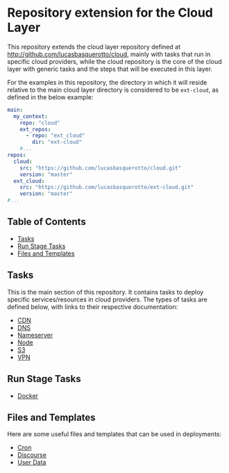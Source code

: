 # Repository extension for the Cloud Layer

This repository extends the cloud layer repository defined at http://github.com/lucasbasquerotto/cloud, mainly with tasks that run in specific cloud providers, while the cloud repository is the core of the cloud layer with generic tasks and the steps that will be executed in this layer.

For the examples in this repository, the directory in which it will reside relative to the main cloud layer directory is considered to be `ext-cloud`, as defined in the below example:

```yaml
main:
  my_context:
    repo: "cloud"
    ext_repos:
      - repo: "ext_cloud"
        dir: "ext-cloud"
    #...
repos:
  cloud:
    src: "https://github.com/lucasbasquerotto/cloud.git"
    version: "master"
  ext_cloud:
    src: "https://github.com/lucasbasquerotto/ext-cloud.git"
    version: "master"
#...
```

## Table of Contents

- [Tasks](#tasks)
- [Run Stage Tasks](#run-stage-tasks)
- [Files and Templates](#files-and-templates)

## Tasks

This is the main section of this repository. It contains tasks to deploy specific services/resources in cloud providers. The types of tasks are defined below, with links to their respective documentation:

- [CDN](tasks/cdn/README.md)
- [DNS](tasks/dns/README.md)
- [Nameserver](tasks/nameserver/README.md)
- [Node](tasks/node/README.md)
- [S3](tasks/s3/README.md)
- [VPN](tasks/vpn/README.md)

## Run Stage Tasks

- [Docker](run-tasks/docker/README.md)

## Files and Templates

Here are some useful files and templates that can be used in deployments:

- [Cron](files/cron/README.md)
- [Discourse](files/discourse/README.md)
- [User Data](files/user-data/README.md)
